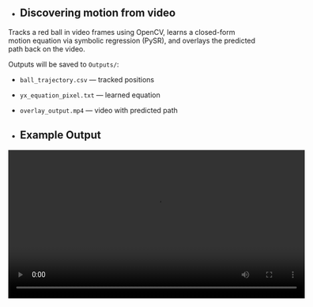 - ## Discovering motion from video
Tracks a red ball in video frames using OpenCV, learns a closed-form motion equation via symbolic regression (PySR), and overlays the predicted path back on the video.

Outputs will be saved to `Outputs/`:
- `ball_trajectory.csv` — tracked positions
- `yx_equation_pixel.txt` — learned equation
- `overlay_output.mp4` — video with predicted path

- ## Example Output
<video src="https://github.com/skyecelestial/Discovering-motion-from-video/blob/main/Outputs/overlay_output.mp4?raw=true" controls width="600"></video>
